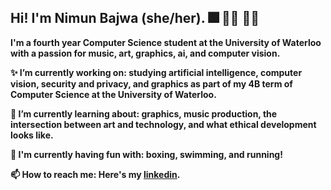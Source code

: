 ## Hi! I'm Nimun Bajwa (she/her). 🎆 🏄‍♀️ 🧚‍♂️

**I'm a fourth year Computer Science student at the University of Waterloo with a passion for music, art, graphics, ai, and computer vision.**

**✨ I’m currently working on: studying artificial intelligence, computer vision, security and privacy, and graphics as part of my 4B term of Computer Science at the University of Waterloo.**

**🌱 I’m currently learning about: graphics, music production, the intersection between art and technology, and what ethical development looks like.**

**🦄 I'm currently having fun with: boxing, swimming, and running!**

**📫 How to reach me: Here's my [linkedin](https://www.linkedin.com/in/nimunb/).**

<!--
**NimunB/nimunb** is a ✨ _special_ ✨ repository because its `README.md` (this file) appears on your GitHub profile.

Here are some ideas to get you started:

- 🔭 I’m currently working on ...
- 🌱 I’m currently learning ...
- 👯 I’m looking to collaborate on ...
- 🤔 I’m looking for help with ...
- 💬 Ask me about ...
- 📫 How to reach me: ...
- 😄 Pronouns: ...
- ⚡ Fun fact: ...
-->
